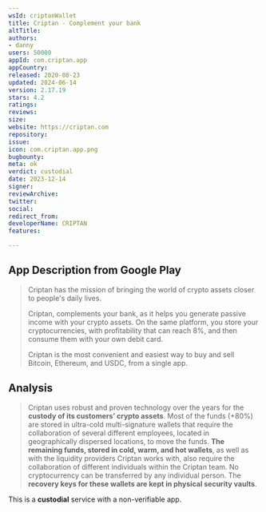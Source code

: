 ```yaml
---
wsId: criptanWallet
title: Criptan - Complement your bank
altTitle: 
authors:
- danny
users: 50000
appId: com.criptan.app
appCountry: 
released: 2020-08-23
updated: 2024-06-14
version: 2.17.19
stars: 4.2
ratings: 
reviews: 
size: 
website: https://criptan.com
repository: 
issue: 
icon: com.criptan.app.png
bugbounty: 
meta: ok
verdict: custodial
date: 2023-12-14
signer: 
reviewArchive: 
twitter: 
social: 
redirect_from: 
developerName: CRIPTAN
features: 

---
```


## App Description from Google Play 

> Criptan has the mission of bringing the world of crypto assets closer to people's daily lives.
>
> Criptan, complements your bank, as it helps you generate passive income with your crypto assets. On the same platform, you store your cryptocurrencies, with profitability that can reach 8%, and then consume them with your own debit card.
>
> Criptan is the most convenient and easiest way to buy and sell Bitcoin, Ethereum, and USDC, from a single app.

## Analysis 

> Criptan uses robust and proven technology over the years for the **custody of its customers’ crypto assets**. Most of the funds (+80%) are stored in ultra-cold multi-signature wallets that require the collaboration of several different employees, located in geographically dispersed locations, to move the funds. **The remaining funds, stored in cold, warm, and hot wallets**, as well as with the liquidity providers Criptan works with, also require the collaboration of different individuals within the Criptan team. No cryptocurrency can be transferred by any individual person. The **recovery keys for these wallets are kept in physical security vaults**.

This is a **custodial** service with a non-verifiable app.
